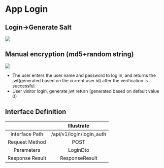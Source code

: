 # App Login
## Login->Generate Salt
![](/resources/salt.png)
## Manual encryption (md5+random string)
![](/resources/AppLogin.png)
* The user enters the user name and password to log in, and returns the jwt(generated based on the current user id) after the verification is successful.
* User visitor login, generate jwt return (generated based on default value 0)
## Interface Definition
|                    |      Illustrate          |
| :----------------: | :----------------------: |
|  Interface Path    | /api/v1/login/login_auth |
|  Request Method    |          POST            |
|    Parameters      |         LoginDto         |
|   Response Result  |      ResponseResult      |
